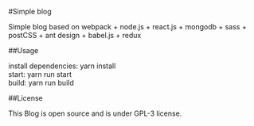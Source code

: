 #Simple blog

Simple blog based on webpack + node.js + react.js + mongodb + sass + postCSS + ant design + babel.js + redux

##Usage

install dependencies: yarn install<br/>
start: yarn run start<br/>
build: yarn run build<br/>

##License

This Blog is open source and is under GPL-3 license.
